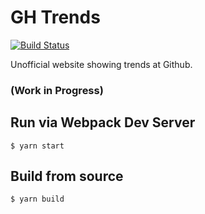 # GH Trends
[![Build Status](https://travis-ci.org/jayjamesjay/gh-trends.svg?branch=master)](https://travis-ci.org/jayjamesjay/gh-trends)

Unofficial website showing trends at Github.

### (Work in Progress)

## Run via Webpack Dev Server
```
$ yarn start
```

## Build from source
```
$ yarn build
```